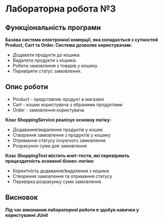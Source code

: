 # Лабораторна робота №3

## Функціональність програми

**Базова система електронної комерції, яка складається з сутностей Product, Cart та Order. Система дозволяє користувачам:**

- Додавати продукти до кошика.
- Видаляти продукти з кошика.
- Робити замовлення з товарів у кошику.
- Перевіряти статус замовлення.

## Опис роботи

 - Product - представляє продукт в магазині
 - Cart - кошик користувача з обраними продуктами
 - Order - замовлення користувача

**Клас ShoppingService реалізує основну логіку:**

 - Додавання/видалення продуктів у кошик
 - Створення замовлення з продуктів у кошику
 - Отримання статусу існуючого замовлення
 - Розрахунок суми для замовлення

**Клас ShoppingTest містить юніт-тести, які перевіряють працездатність основної бізнес-логіки:**

 - Коректність додавання/видалення з кошика
 - Створення замовлення та отримання статусу
 - Перевірка розрахунку суми замовлення

## Висновок

**Під час виконання лабораторної роботи я здобув навички у користуванні JUnit**
